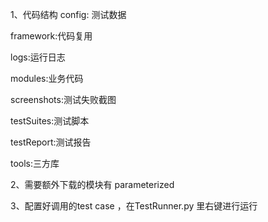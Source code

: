 1、代码结构
config: 测试数据

framework:代码复用

logs:运行日志

modules:业务代码

screenshots:测试失败截图

testSuites:测试脚本

testReport:测试报告

tools:三方库

2、需要额外下载的模块有 parameterized

3、配置好调用的test case ，在TestRunner.py 里右键进行运行



